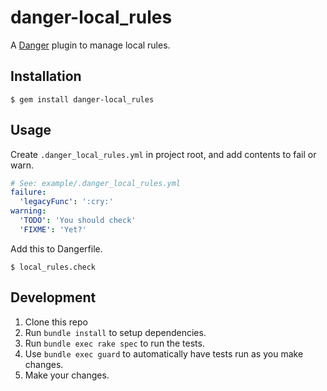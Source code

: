 # danger-local_rules

A [Danger](http://danger.systems) plugin to manage local rules.

## Installation

    $ gem install danger-local_rules

## Usage
Create `.danger_local_rules.yml` in project root, and add contents to fail or warn.

```yml
# See: example/.danger_local_rules.yml
failure:
  'legacyFunc': ':cry:'
warning:
  'TODO': 'You should check'
  'FIXME': 'Yet?'
```

Add this to Dangerfile.

    $ local_rules.check

## Development

1. Clone this repo
2. Run `bundle install` to setup dependencies.
3. Run `bundle exec rake spec` to run the tests.
4. Use `bundle exec guard` to automatically have tests run as you make changes.
5. Make your changes.
